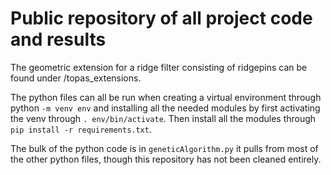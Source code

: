 # Public repository of all project code and results

The geometric extension for a ridge filter consisting of ridgepins can be found under /topas_extensions. 

The python files can all be run when creating a virtual environment through python `-m venv env` and installing all the needed modules by first activating the venv through `. env/bin/activate`. 
Then install all the modules through `pip install -r requirements.txt`. 

The bulk of the python code is in `geneticAlgorithm.py` it pulls from most of the other python files, though this repository has not been cleaned entirely.
